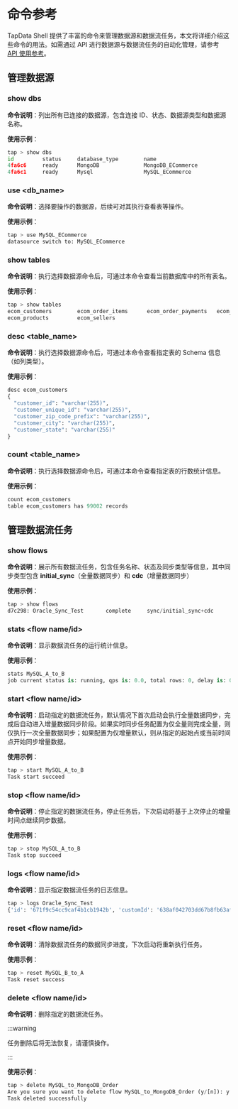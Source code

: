 # 命令参考

TapData Shell 提供了丰富的命令来管理数据源和数据流任务，本文将详细介绍这些命令的用法。如需通过 API 进行数据源与数据流任务的自动化管理，请参考 [API 使用参考](api-reference/README.md)。

## 管理数据源

### show dbs

**命令说明**：列出所有已连接的数据源，包含连接 ID、状态、数据源类型和数据源名称。

**使用示例**：

```python
tap > show dbs
id         status     database_type        name                                      
4fa6c6     ready      MongoDB              MongoDB_ECommerce                       
4fa6c1     ready      Mysql                MySQL_ECommerce  
```

### use <db_name>

**命令说明**：选择要操作的数据源，后续可对其执行查看表等操作。

**使用示例**：

```python
tap > use MySQL_ECommerce
datasource switch to: MySQL_ECommerce
```

### show tables

**命令说明**：执行选择数据源命令后，可通过本命令查看当前数据库中的所有表名。

**使用示例**：

```python
tap > show tables
ecom_customers        ecom_order_items      ecom_order_payments   ecom_orders           ecom_product_category 
ecom_products         ecom_sellers   
```

### desc <table_name>

**命令说明**：执行选择数据源命令后，可通过本命令查看指定表的 Schema 信息（如列类型）。

**使用示例**：

```python
desc ecom_customers
{
  "customer_id": "varchar(255)",
  "customer_unique_id": "varchar(255)",
  "customer_zip_code_prefix": "varchar(255)",
  "customer_city": "varchar(255)",
  "customer_state": "varchar(255)"
}
```

### count  <table_name>

**命令说明**：执行选择数据源命令后，可通过本命令查看指定表的行数统计信息。

**使用示例**：

```python
count ecom_customers
table ecom_customers has 99002 records  
```



## 管理数据流任务
### show flows

**命令说明**：展示所有数据流任务，包含任务名称、状态及同步类型等信息，其中同步类型包含 **initial_sync**（全量数据同步）和 **cdc**（增量数据同步）

**使用示例**：

```python
tap > show flows
d7c298: Oracle_Sync_Test       complete     sync/initial_sync+cdc
```



### **stats <flow name/id>**

**命令说明**：显示数据流任务的运行统计信息。

**使用示例**：

```python
stats MySQL_A_to_B
job current status is: running, qps is: 0.0, total rows: 0, delay is: 0ms
```



### start <flow name/id>

**命令说明**：启动指定的数据流任务，默认情况下首次启动会执行全量数据同步，完成后自动进入增量数据同步阶段。如果实时同步任务配置为仅全量则完成全量，则仅执行一次全量数据同步；如果配置为仅增量默认，则从指定的起始点或当前时间点开始同步增量数据。

**使用示例**：

```python
tap > start MySQL_A_to_B
Task start succeed 
```



### stop <flow name/id>

**命令说明**：停止指定的数据流任务，停止任务后，下次启动将基于上次停止的增量时间点继续同步数据。

**使用示例**：

```python
tap > stop MySQL_A_to_B
Task stop succeed 
```



### **logs <flow name/id>**

**命令说明**：显示指定数据流任务的日志信息。

```python
tap > logs Oracle_Sync_Test
{'id': '671f9c54cc9caf4b1cb1942b', 'customId': '638af042703dd67b8fb63af8', 'level': 'INFO', 'timestamp': 1730124884471, 'date': '2024-10-28T14:14:43.568+00:00', 'taskId': '668f197a37800f4b2a167806', 'taskRecordId': '671f9bee548ec6691e89681c', 'taskName': 'MySQL_A_to_B', 'nodeId': '4eb098ee-19f8-4e63-a7bf-9d7e726c62ea', 'nodeName': 'Region_A', 'message': 'Node Region_A[4eb098ee-19f8-4e63-a7bf-9d7e726c62ea] start preload schema,table counts: 1', 'logTags': [], 'data': [], 'user_id': '638af042c162f518b1b9bdf4'}
```



### reset  <flow name/id>

**命令说明**：清除数据流任务的数据同步进度，下次启动将重新执行任务。

**使用示例**：

```python
tap > reset MySQL_B_to_A
Task reset success 
```



### delete <flow name/id>

**命令说明**：删除指定的数据流任务。

:::warning

任务删除后将无法恢复，请谨慎操作。

:::

**使用示例**：

```python
tap > delete MySQL_to_MongoDB_Order
Are you sure you want to delete flow MySQL_to_MongoDB_Order (y/[n]): y
Task deleted successfully            
```
